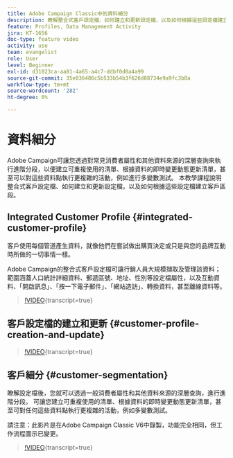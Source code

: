 ```yaml
---
title: Adobe Campaign Classic中的資料細分
description: 瞭解整合式客戶設定檔、如何建立和更新設定檔，以及如何根據這些設定檔建立客戶區段。
feature: Profiles, Data Management Activity
jira: KT-1656
doc-type: feature video
activity: use
team: evangelist
role: User
level: Beginner
exl-id: d31023ca-aa81-4a65-a4c7-ddbf0d0a4a99
source-git-commit: 35e036486c5b533b54b3f626d88734e9a9fc3b8a
workflow-type: tm+mt
source-wordcount: '282'
ht-degree: 0%

---
```


# 資料細分

Adobe Campaign可讓您透過對常見消費者屬性和其他資料來源的深層查詢來執行進階分段，以便建立可重複使用的清單、根據資料的即時變更動態更新清單，甚至可以對這些資料點執行更複雜的活動，例如進行多變數測試。 本教學課程說明整合式客戶設定檔、如何建立和更新設定檔，以及如何根據這些設定檔建立客戶區段。

## Integrated Customer Profile {#integrated-customer-profile}

客戶使用每個管道產生資料，就像他們在嘗試做出購買決定或只是與您的品牌互動時所做的一切事情一樣。

Adobe Campaign的整合式客戶設定檔可讓行銷人員大規模擷取及管理該資料；範圍涵蓋人口統計詳細資料、郵遞區號、地址、性別等設定檔屬性，以及互動資料、「開啟訊息」、「按一下電子郵件」、「網站造訪」、轉換資料，甚至離線資料等。

>[!VIDEO](https://video.tv.adobe.com/v/23629?quality=12&learn=on){transcript=true}

## 客戶設定檔的建立和更新 {#customer-profile-creation-and-update}

>[!VIDEO](https://video.tv.adobe.com/v/23632?quality=12&learn=on){transcript=true}

## 客戶細分  {#customer-segmentation}

瞭解設定檔後，您就可以透過一般消費者屬性和其他資料來源的深層查詢，進行進階分段。 可讓您建立可重複使用的清單、根據資料的即時變更動態更新清單，甚至可對任何這些資料點執行更複雜的活動，例如多變數測試。

請注意：此影片是在Adobe Campaign Classic V6中錄製，功能完全相同，但工作流程圖示已變更。

>[!VIDEO](https://video.tv.adobe.com/v/23635?quality=12&learn=on){transcript=true}

